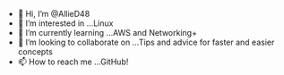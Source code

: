 
- 👋 Hi, I’m @AllieD48
- 👀 I’m interested in ...Linux  
- 🌱 I’m currently learning ...AWS and Networking+  
- 💞️ I’m looking to collaborate on ...Tips and advice for faster and easier concepts  
- 📫 How to reach me ...GitHub!
  

<!---
AllieD48/AllieD48 is a ✨ special ✨ repository because its `README.md` (this file) appears on your GitHub profile.
You can click the Preview link to take a look at your changes.
--->
